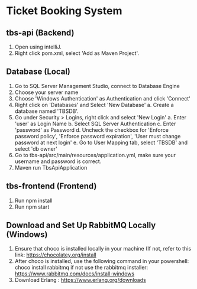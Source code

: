# Ticket Booking System
## tbs-api (Backend) 
1. Open using intelliJ.
2. Right click pom.xml, select 'Add as Maven Project'.

## Database (Local)
1. Go to SQL Server Management Studio, connect to Database Engine
2. Choose your server name
3. Choose 'Windows Authentication' as Authentication and click 'Connect'
4. Right click on 'Databases' and Select 'New Database'
   a. Create a database named 'TBSDB'.
5. Go under Security > Logins, right click and select 'New Login'
   a. Enter 'user' as Login Name
   b. Select SQL Server Authentication
   c. Enter 'password' as Password
   d. Uncheck the checkbox for 'Enforce password policy', 'Enforce password expiration', 'User must change password at next login'
   e. Go to User Mapping tab, select 'TBSDB' and select 'db owner'
8. Go to tbs-api/src/main/resources/application.yml, make sure your username and password is correct.
9. Maven run TbsApiApplication

## tbs-frontend (Frontend)
1. Run npm install
2. Run npm start 

## Download and Set Up RabbitMQ Locally (Windows) 
1. Ensure that choco is installed locally in your machine (If not, refer to this link: https://chocolatey.org/install
2. After choco is installed, use the following command in your powershell:
choco install rabbitmq
if not use the rabbitmq installer: https://www.rabbitmq.com/docs/install-windows
3. Download Erlang : https://www.erlang.org/downloads
